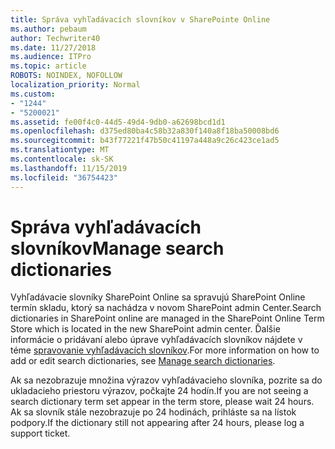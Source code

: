 ```yaml
---
title: Správa vyhľadávacích slovníkov v SharePointe Online
ms.author: pebaum
author: Techwriter40
ms.date: 11/27/2018
ms.audience: ITPro
ms.topic: article
ROBOTS: NOINDEX, NOFOLLOW
localization_priority: Normal
ms.custom:
- "1244"
- "5200021"
ms.assetid: fe00f4c0-44d5-49d4-9db0-a62698bcd1d1
ms.openlocfilehash: d375ed80ba4c58b32a830f140a8f18ba50008bd6
ms.sourcegitcommit: b43f77221f47b50c41197a448a9c26c423ce1ad5
ms.translationtype: MT
ms.contentlocale: sk-SK
ms.lasthandoff: 11/15/2019
ms.locfileid: "36754423"
---
```

# <a name="manage-search-dictionaries"></a><span data-ttu-id="020b7-102">Správa vyhľadávacích slovníkov</span><span class="sxs-lookup"><span data-stu-id="020b7-102">Manage search dictionaries</span></span>

<span data-ttu-id="020b7-103">Vyhľadávacie slovníky SharePoint Online sa spravujú SharePoint Online termín skladu, ktorý sa nachádza v novom SharePoint admin Center.</span><span class="sxs-lookup"><span data-stu-id="020b7-103">Search dictionaries in SharePoint online are managed in the SharePoint Online Term Store which is located in the new SharePoint admin center.</span></span> <span data-ttu-id="020b7-104">Ďalšie informácie o pridávaní alebo úprave vyhľadávacích slovníkov nájdete v téme [spravovanie vyhľadávacích slovníkov](https://go.microsoft.com/fwlink/?linkid=2044669&amp;clcid=0x409).</span><span class="sxs-lookup"><span data-stu-id="020b7-104">For more information on how to add or edit search dictionaries, see [Manage search dictionaries](https://go.microsoft.com/fwlink/?linkid=2044669&amp;clcid=0x409).</span></span>
  
<span data-ttu-id="020b7-105">Ak sa nezobrazuje množina výrazov vyhľadávacieho slovníka, pozrite sa do ukladacieho priestoru výrazov, počkajte 24 hodín.</span><span class="sxs-lookup"><span data-stu-id="020b7-105">If you are not seeing a search dictionary term set appear in the term store, please wait 24 hours.</span></span> <span data-ttu-id="020b7-106">Ak sa slovník stále nezobrazuje po 24 hodinách, prihláste sa na lístok podpory.</span><span class="sxs-lookup"><span data-stu-id="020b7-106">If the dictionary still not appearing after 24 hours, please log a support ticket.</span></span>
  